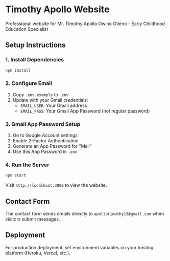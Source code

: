 # Timothy Apollo Website

Professional website for Mr. Timothy Apollo Owino Otieno - Early Childhood Education Specialist

## Setup Instructions

### 1. Install Dependencies
```bash
npm install
```

### 2. Configure Email
1. Copy `.env.example` to `.env`
2. Update with your Gmail credentials:
   - `EMAIL_USER`: Your Gmail address
   - `EMAIL_PASS`: Your Gmail App Password (not regular password)

### 3. Gmail App Password Setup
1. Go to Google Account settings
2. Enable 2-Factor Authentication
3. Generate an App Password for "Mail"
4. Use this App Password in `.env`

### 4. Run the Server
```bash
npm start
```

Visit `http://localhost:3000` to view the website.

## Contact Form
The contact form sends emails directly to `apollotimothy13@gmail.com` when visitors submit messages.

## Deployment
For production deployment, set environment variables on your hosting platform (Heroku, Vercel, etc.).
